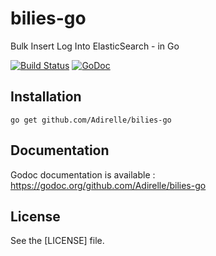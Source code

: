 # bilies-go

Bulk Insert Log Into ElasticSearch - in Go

[![Build Status](https://travis-ci.org/Adirelle/bilies-go.svg?branch=master)](https://travis-ci.org/Adirelle/bilies-go)
[![GoDoc](https://godoc.org/github.com/Adirelle/bilies-go?status.svg)](https://godoc.org/github.com/Adirelle/bilies-go)

## Installation

    go get github.com/Adirelle/bilies-go

## Documentation

Godoc documentation is available : https://godoc.org/github.com/Adirelle/bilies-go

## License

See the [LICENSE] file.
